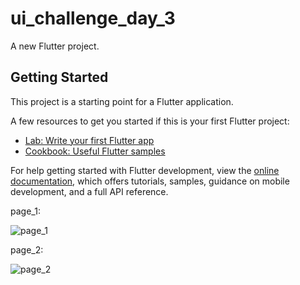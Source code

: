 # ui_challenge_day_3

A new Flutter project.

## Getting Started

This project is a starting point for a Flutter application.

A few resources to get you started if this is your first Flutter project:

- [Lab: Write your first Flutter app](https://docs.flutter.dev/get-started/codelab)
- [Cookbook: Useful Flutter samples](https://docs.flutter.dev/cookbook)

For help getting started with Flutter development, view the
[online documentation](https://docs.flutter.dev/), which offers tutorials,
samples, guidance on mobile development, and a full API reference.

page_1:


![page_1](https://github.com/VITianLalit/Food_App_flutter_UI_Challenge_4/assets/98540540/c3841142-8175-440b-ba05-d543851f2dc5)


page_2:


![page_2](https://github.com/VITianLalit/Food_App_flutter_UI_Challenge_4/assets/98540540/a60a8c6f-f965-48c0-86d6-f7322b3e1d03)


